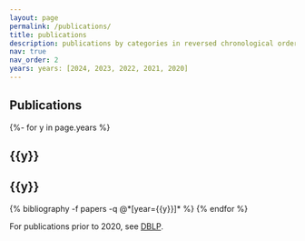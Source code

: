 ```yaml
---
layout: page
permalink: /publications/
title: publications
description: publications by categories in reversed chronological order. generated by jekyll-scholar.
nav: true
nav_order: 2
years: years: [2024, 2023, 2022, 2021, 2020]
---
```

<!-- _pages/publications.md -->

## Publications

<div class="publications">

{%- for y in page.years %}
  <h2>{{y}}</h2>
  <h2 class="year">{{y}}</h2>
  {% bibliography -f papers -q @*[year={{y}}]* %}
{% endfor %}

</div>

For publications prior to 2020, see [DBLP](https://dblp.org/pid/144/5582.html). 
